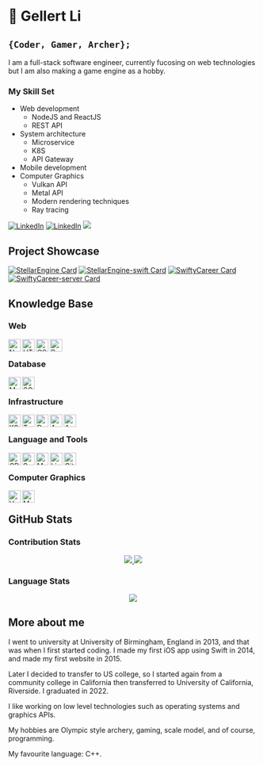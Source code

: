 # :bow_and_arrow: Gellert Li

## `{Coder, Gamer, Archer};`

I am a full-stack software engineer, currently fucosing on web technologies but I am also making a game engine as a hobby. 


### My Skill Set
* Web development
  * NodeJS and ReactJS
  * REST API
* System architecture
  * Microservice
  * K8S
  * API Gateway
* Mobile development
* Computer Graphics
  * Vulkan API
  * Metal API
  * Modern rendering techniques
  * Ray tracing

[![LinkedIn](https://img.shields.io/badge/-LinkedIn-0A66C2?logo=linkedin&logoColor=white&style=flat)](https://www.linkedin.com/in/gellert-li-458679a5/)
[![LinkedIn](https://img.shields.io/badge/-Instagram-E4405F?logo=instagram&logoColor=white&style=flat)](https://www.instagram.com/gellertli/)
![](https://komarev.com/ghpvc/?username=gellert5225&style=flat)

## Project Showcase

[![StellarEngine Card](https://github-readme-stats-t5b2.vercel.app/api/pin/?username=gellert5225&repo=stellarengine&theme=nord)](https://github.com/Gellert5225/StellarEngine)
[![StellarEngine-swift Card](https://github-readme-stats-t5b2.vercel.app/api/pin/?username=gellert5225&repo=stellarengine-swift&theme=nord)](https://github.com/Gellert5225/StellarEngine-Swift)
[![SwiftyCareer Card](https://github-readme-stats-t5b2.vercel.app/api/pin/?username=gellert5225&repo=swiftycareer&theme=nord)](https://github.com/Gellert5225/SwiftyCareer)
[![SwiftyCareer-server Card](https://github-readme-stats-t5b2.vercel.app/api/pin/?username=gellert5225&repo=swiftycareer-web&theme=nord)](https://github.com/Gellert5225/swiftycareer-web)

## Knowledge Base

### Web

<img align="left" alt="Node" height="25px" src="https://img.shields.io/badge/-NodeJS-3b4252?logo=node.js&logoColor=white&style=flat"/>
<img align="left" alt="HTML" height="25px" src="https://img.shields.io/badge/-HTML-3b4252?logo=html5&logoColor=white&style=flat"/>
<img align="left" alt="CSS" height="25px" src="https://img.shields.io/badge/-CSS-3b4252?logo=css3&logoColor=white&style=flat"/>
<img align="left" alt="React" height="25px" src="https://img.shields.io/badge/-React-3b4252?logo=react&logoColor=white&style=flat"/>
<br/>

### Database

<img align="left" alt="Mongo" height="25px" src="https://img.shields.io/badge/-MongoDB-3b4252?logo=mongodb&logoColor=white&style=flat"/>
<img align="left" alt="SQL" height="25px" src="https://img.shields.io/badge/-MySQL-3b4252?logo=mysql&logoColor=white&style=flat"/>
<br/>

### Infrastructure

<img align="left" alt="K8S" height="25px" src="https://img.shields.io/badge/-Kubernetes-3b4252?logo=kubernetes&logoColor=white&style=flat"/>
<img align="left" alt="Terraform" height="25px" src="https://img.shields.io/badge/-Terraform-3b4252?logo=Terraform&logoColor=white&style=flat"/>
<img align="left" alt="Docker" height="25px" src="https://img.shields.io/badge/-Docker-3b4252?logo=Docker&logoColor=white&style=flat"/>
<img align="left" alt="AWS" height="25px" src="https://img.shields.io/badge/-AWS-3b4252?logo=amazon-aws&logoColor=white&style=flat"/>
<img align="left" alt="AWS" height="25px" src="https://img.shields.io/badge/-Nginx-3b4252?logo=nginx&logoColor=white&style=flat"/>
<br/>

### Language and Tools

<img align="left" alt="CPP" height="25px" src="https://img.shields.io/badge/-C++-3b4252?logo=c%2B%2B&logoColor=white&style=flat"/>
<img align="left" alt="Swift" height="25px" src="https://img.shields.io/badge/-Swift-3b4252?logo=swift&logoColor=white&style=flat"/>
<img align="left" alt="Make" height="25px" src="https://img.shields.io/badge/-Makefile-3b4252?logo=gnu&logoColor=white&style=flat"/>
<img align="left" alt="Linux" height="25px" src="https://img.shields.io/badge/-Linux-3b4252?logo=linux&logoColor=white&style=flat"/>
<img align="left" alt="Git" height="25px" src="https://img.shields.io/badge/-Git-3b4252?logo=git&logoColor=white&style=flat"/>
<br/>

### Computer Graphics

<img align="left" alt="Vulkan" height="25px" src="https://img.shields.io/badge/-Vulkan-3b4252?logo=vulkan&logoColor=white&style=flat"/>
<img align="left" alt="Metal" height="25px" src="https://img.shields.io/badge/-Metal-3b4252?&style=flat"/>

<br/>

## GitHub Stats

### Contribution Stats

<p align="center">
  <a href="#">
    <img src="https://github-readme-stats.vercel.app/api?username=gellert5225&show_icons=true&theme=nord&count_private=true"/>
    <img src="http://github-readme-streak-stats.herokuapp.com?user=gellert5225&theme=nord"/>
  </a>
</p>

### Language Stats

<p align="center">
  <a href="#">
    <img src="https://github-readme-stats-t5b2.vercel.app/api/top-langs/?username=gellert5225&theme=nord&langs_count=5"/>
  </a>
</p>

## More about me

I went to university at University of Birmingham, England in 2013, and that was when I first started coding. I made my first iOS app using Swift in 2014, and made my first website in 2015. 

Later I decided to transfer to US college, so I started again from a community college in California then transferred to University of California, Riverside. I graduated in 2022. 

I like working on low level technologies such as operating systems and graphics APIs. 

My hobbies are Olympic style archery, gaming, scale model, and of course, programming. 

My favourite language: C++.
